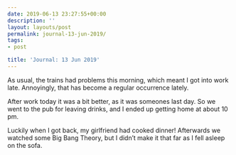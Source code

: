 ```yaml
---
date: 2019-06-13 23:27:55+00:00
description: ''
layout: layouts/post
permalink: journal-13-jun-2019/
tags:
- post

title: 'Journal: 13 Jun 2019'
---
```


<p>As usual, the trains had problems this morning, which meant I got into work late. Annoyingly, that has become a regular occurrence lately.</p>
<p>After work today it was a bit better, as it was someones last day. So we went to the pub for leaving drinks, and I ended up getting home at about 10 pm.</p>
<p>Luckily when I got back, my girlfriend had cooked dinner! Afterwards we watched some Big Bang Theory, but I didn&#8217;t make it that far as I fell asleep on the sofa.</p>
